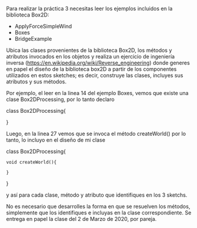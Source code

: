 Para realizar la práctica 3 necesitas leer los ejemplos incluidos en la biblioteca Box2D:
- ApplyForceSimpleWind
- Boxes
- BridgeExample

Ubica las clases provenientes de la biblioteca Box2D, los métodos y  atributos invocados en los objetos y realiza un ejercicio de ingeniería inversa (https://en.wikipedia.org/wiki/Reverse_engineering) donde generes en papel el diseño de la biblioteca box2D a partir de los componentes utilizados en estos sketches; es decir, construye las clases, incluyes sus atributos y sus métodos.

Por ejemplo, el leer en la linea 14 del ejemplo Boxes, vemos que existe una clase Box2DProcessing, por lo tanto declaro


class Box2DProcessing{

}

Luego, en la linea 27 vemos que se invoca el método createWorld() por lo tanto,  lo incluyo en el diseño de mi clase

class Box2DProcessing{

	void createWorld(){
  
	}
  
}

y así para cada clase, método y atributo que identifiques en los 3 sketchs.

No es necesario que desarrolles la forma en que se resuelven los métodos, simplemente que los identifiques  e incluyas en la clase correspondiente.
Se entrega en papel la clase del 2 de Marzo de 2020, por pareja.
